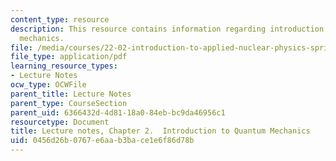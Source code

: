 ```yaml
---
content_type: resource
description: This resource contains information regarding introduction to quantum
  mechanics.
file: /media/courses/22-02-introduction-to-applied-nuclear-physics-spring-2012/0456d26b0767e6aab3bace1e6f86d78b_MIT22_02S12_lec_ch2.pdf
file_type: application/pdf
learning_resource_types:
- Lecture Notes
ocw_type: OCWFile
parent_title: Lecture Notes
parent_type: CourseSection
parent_uid: 6366432d-4d81-18a0-84eb-bc9da46956c1
resourcetype: Document
title: Lecture notes, Chapter 2.  Introduction to Quantum Mechanics
uid: 0456d26b-0767-e6aa-b3ba-ce1e6f86d78b
---
```

